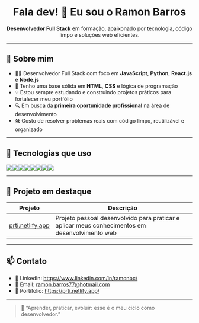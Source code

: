 <h1 align="center">Fala dev! 👋 Eu sou o Ramon Barros</h1>

<p align="center">
  <strong>Desenvolvedor Full Stack</strong> em formação, apaixonado por tecnologia, código limpo e soluções web eficientes.
</p>

---

## 🚀 Sobre mim

- 👨‍💻 Desenvolvedor Full Stack com foco em **JavaScript**, **Python**, **React.js** e **Node.js**
- 🧱 Tenho uma base sólida em **HTML**, **CSS** e lógica de programação
- 💡 Estou sempre estudando e construindo projetos práticos para fortalecer meu portfólio
- 🔍 Em busca da **primeira oportunidade profissional** na área de desenvolvimento
- 🛠️ Gosto de resolver problemas reais com código limpo, reutilizável e organizado

---

## 🧪 Tecnologias que uso

<div style="display: flex; flex-wrap: wrap;">
  <img src="https://img.shields.io/badge/JavaScript-F7DF1E?style=for-the-badge&logo=javascript&logoColor=black"/>
  <img src="https://img.shields.io/badge/Python-3776AB?style=for-the-badge&logo=python&logoColor=white"/>
  <img src="https://img.shields.io/badge/React-20232A?style=for-the-badge&logo=react&logoColor=61DAFB"/>
  <img src="https://img.shields.io/badge/Node.js-339933?style=for-the-badge&logo=nodedotjs&logoColor=white"/>
  <img src="https://img.shields.io/badge/HTML5-E34F26?style=for-the-badge&logo=html5&logoColor=white"/>
  <img src="https://img.shields.io/badge/CSS3-1572B6?style=for-the-badge&logo=css3&logoColor=white"/>
  <img src="https://img.shields.io/badge/Git-F05032?style=for-the-badge&logo=git&logoColor=white"/>
  <img src="https://img.shields.io/badge/GitHub-181717?style=for-the-badge&logo=github&logoColor=white"/>
</div>

---

## 📂 Projeto em destaque

| Projeto | Descrição |
|--------|-----------|
|[prti.netlify.app](https://prti.netlify.app/) | Projeto pessoal desenvolvido para praticar e aplicar meus conhecimentos em desenvolvimento web |

---

## 📫 Contato

- 💼 LinkedIn: https://www.linkedin.com/in/ramonbc/
- 📧 Email: ramon.barros77@hotmail.com
- 💼 Portifolio: https://prti.netlify.app/
---

> 💬 “Aprender, praticar, evoluir: esse é o meu ciclo como desenvolvedor.”

